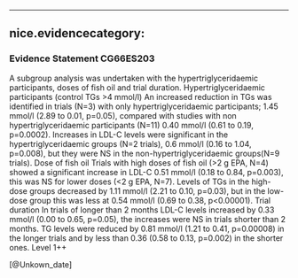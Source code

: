 
---
nice.evidencecategory: 
---

### Evidence Statement CG66ES203
A subgroup analysis was undertaken with the hypertriglyceridaemic participants, doses of fish oil and trial duration.
Hypertriglyceridaemic participants (control TGs >4 mmol/l)
An increased reduction in TGs was identified in trials (N=3) with only hypertriglyceridaemic participants; 1.45 mmol/l (2.89 to 0.01, p=0.05), compared with studies with non hypertriglyceridaemic participants (N=11) 0.40 mmol/l (0.61 to 0.19, p=0.0002). Increases in LDL-C levels were significant in the hypertriglyceridaemic groups (N=2 trials), 0.6 mmol/l (0.16 to 1.04, p=0.008), but they were NS in the non-hypertriglyceridaemic groups(N=9 trials). Dose of fish oil
Trials with high doses of fish oil (>2 g EPA, N=4) showed a significant increase in LDL-C
0.51 mmol/l (0.18 to 0.84, p=0.003), this was NS for lower doses (<2 g EPA, N=7).
Levels of TGs in the high-dose groups decreased by 1.11 mmol/l (2.21 to 0.10, p=0.03), but
in the low-dose group this was less at 0.54 mmol/l (0.69 to 0.38, p<0.00001).
Trial duration
In trials of longer than 2 months LDL-C levels increased by 0.33 mmol/l (0.00 to 0.65, p=0.05), the increases were NS in trials shorter than 2 months. TG levels were reduced by 0.81 mmol/l (1.21 to 0.41, p=0.00008) in the longer trials and by less than 0.36 (0.58 to 0.13, p=0.002) in the shorter ones. Level 1++

[@Unkown_date]

